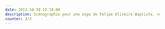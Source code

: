 ```yaml
---
date: 2013-10-30 15:10:00
description: Scénographie pour une expo de Felipe Oliveira Baptista, <em>Museu de Design e da Moda</em>, Lisbonne.
counter: 3/3
---
```

